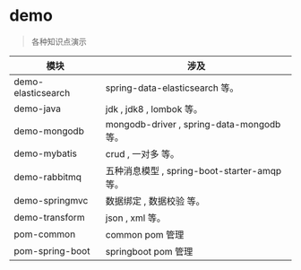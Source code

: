 # demo

> 各种知识点演示

| 模块               | 涉及                                         |
| ------------------ | -------------------------------------------- |
| demo-elasticsearch | spring-data-elasticsearch 等。               |
| demo-java          | jdk , jdk8 , lombok 等。                     |
| demo-mongodb       | mongodb-driver ,  spring-data-mongodb 等。   |
| demo-mybatis       | crud , 一对多 等。                           |
| demo-rabbitmq      | 五种消息模型 , spring-boot-starter-amqp 等。 |
| demo-springmvc     | 数据绑定 , 数据校验 等。                     |
| demo-transform     | json , xml 等。                              |
| pom-common         | common pom 管理                              |
| pom-spring-boot    | springboot pom 管理                          |

